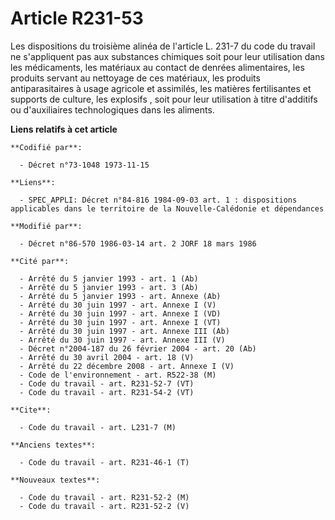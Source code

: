 # Article R231-53

Les dispositions du troisième alinéa de l'article L. 231-7 du code du travail ne s'appliquent pas aux substances chimiques
soit pour leur utilisation dans les médicaments, les matériaux au contact de denrées alimentaires, les produits servant au
nettoyage de ces matériaux, les produits antiparasitaires à usage agricole et assimilés, les matières fertilisantes et
supports de culture, les explosifs , soit pour leur utilisation à titre d'additifs ou d'auxiliaires technologiques dans les
aliments.

**Liens relatifs à cet article**

	**Codifié par**:

	  - Décret n°73-1048 1973-11-15

	**Liens**:

	  - SPEC_APPLI: Décret n°84-816 1984-09-03 art. 1 : dispositions applicables dans le territoire de la Nouvelle-Calédonie et dépendances

	**Modifié par**:

	  - Décret n°86-570 1986-03-14 art. 2 JORF 18 mars 1986

	**Cité par**:

	  - Arrêté du 5 janvier 1993 - art. 1 (Ab)
	  - Arrêté du 5 janvier 1993 - art. 3 (Ab)
	  - Arrêté du 5 janvier 1993 - art. Annexe (Ab)
	  - Arrêté du 30 juin 1997 - art. Annexe I (V)
	  - Arrêté du 30 juin 1997 - art. Annexe I (VD)
	  - Arrêté du 30 juin 1997 - art. Annexe I (VT)
	  - Arrêté du 30 juin 1997 - art. Annexe III (Ab)
	  - Arrêté du 30 juin 1997 - art. Annexe III (V)
	  - Décret n°2004-187 du 26 février 2004 - art. 20 (Ab)
	  - Arrêté du 30 avril 2004 - art. 18 (V)
	  - Arrêté du 22 décembre 2008 - art. Annexe I (V)
	  - Code de l'environnement - art. R522-38 (M)
	  - Code du travail - art. R231-52-7 (VT)
	  - Code du travail - art. R231-54-2 (VT)

	**Cite**:

	  - Code du travail - art. L231-7 (M)

	**Anciens textes**:

	  - Code du travail - art. R231-46-1 (T)

	**Nouveaux textes**:

	  - Code du travail - art. R231-52-2 (M)
	  - Code du travail - art. R231-52-2 (V)

